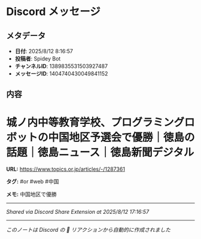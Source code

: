 # Discord メッセージ

## メタデータ
- **日付**: 2025/8/12 8:16:57
- **投稿者**: Spidey Bot
- **チャンネルID**: 1389835531503927487
- **メッセージID**: 1404740430049841152

## 内容

# 城ノ内中等教育学校、プログラミングロボットの中国地区予選会で優勝｜徳島の話題｜徳島ニュース｜徳島新聞デジタル

**URL:** https://www.topics.or.jp/articles/-/1287361

**タグ:** #or #web #中国

**メモ:**
中国地区で優勝

---
*Shared via Discord Share Extension at 2025/8/12 17:16:57*

---
*このノートは Discord の 📝 リアクションから自動的に作成されました*
